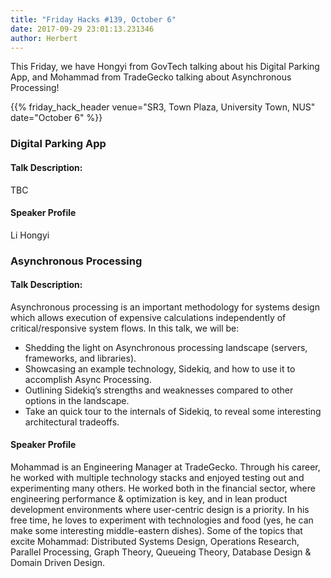 ```yaml
---
title: "Friday Hacks #139, October 6"
date: 2017-09-29 23:01:13.231346
author: Herbert
---
```


This Friday, we have Hongyi from GovTech talking about his Digital Parking App, and Mohammad from TradeGecko talking about Asynchronous Processing!

{{% friday_hack_header venue="SR3, Town Plaza, University Town, NUS" date="October 6" %}}

### Digital Parking App

#### Talk Description:

TBC

#### Speaker Profile

Li Hongyi



### Asynchronous Processing

#### Talk Description:

Asynchronous processing is an important methodology for systems design which allows execution of expensive calculations independently of critical/responsive system flows. In this talk, we will be:

- Shedding the light on Asynchronous processing landscape (servers, frameworks, and libraries).
- Showcasing an example technology, Sidekiq, and how to use it to accomplish Async Processing.
- Outlining Sidekiq’s strengths and weaknesses compared to other options in the landscape.
- Take an quick tour to the internals of Sidekiq, to reveal some interesting architectural tradeoffs.

#### Speaker Profile

Mohammad is an Engineering Manager at TradeGecko. Through his career, he worked with multiple technology stacks and enjoyed testing out and experimenting many others. He worked both in the financial sector, where engineering performance & optimization is key, and in lean product development environments where user-centric design is a priority. In his free time, he loves to experiment with technologies and food (yes, he can make some interesting middle-eastern dishes). Some of the topics that excite Mohammad: Distributed Systems Design, Operations Research, Parallel Processing, Graph Theory, Queueing Theory, Database Design & Domain Driven Design.
